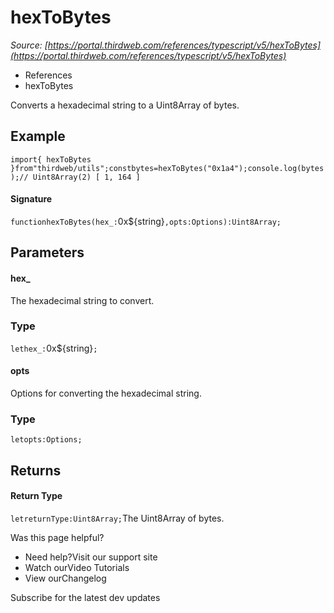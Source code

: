 # hexToBytes

*Source: [https://portal.thirdweb.com/references/typescript/v5/hexToBytes](https://portal.thirdweb.com/references/typescript/v5/hexToBytes)*

* References
* hexToBytes

Converts a hexadecimal string to a Uint8Array of bytes.

## Example

`import{ hexToBytes }from"thirdweb/utils";constbytes=hexToBytes("0x1a4");console.log(bytes);// Uint8Array(2) [ 1, 164 ]`
#### Signature

`functionhexToBytes(hex_:`0x${string}`,opts:Options):Uint8Array;`
## Parameters

#### hex_

The hexadecimal string to convert.

### Type

`lethex_:`0x${string}`;`
#### opts

Options for converting the hexadecimal string.

### Type

`letopts:Options;`
## Returns

#### Return Type

`letreturnType:Uint8Array;`The Uint8Array of bytes.

Was this page helpful?

* Need help?Visit our support site
* Watch ourVideo Tutorials
* View ourChangelog

Subscribe for the latest dev updates


